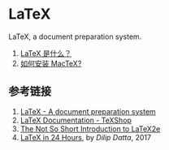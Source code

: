 # LaTeX

LaTeX, a document preparation system.

1. [LaTeX 是什么？](./intro.md)
1. [如何安装 MacTeX?](./install-mactext.md)

## 参考链接

1. [LaTeX - A document preparation system](https://www.latex-project.org/)
1. [LaTeX Documentation - TeXShop](https://pages.uoregon.edu/koch/texshop/documentation.html)
1. [The Not So Short Introduction to LaTeX2e](https://mirrors.tuna.tsinghua.edu.cn/CTAN/info/lshort/english/lshort.pdf)
1. [LaTeX in 24 Hours](https://link.springer.com/book/10.1007%2F978-3-319-47831-9), by *Dilip Datta*, 2017